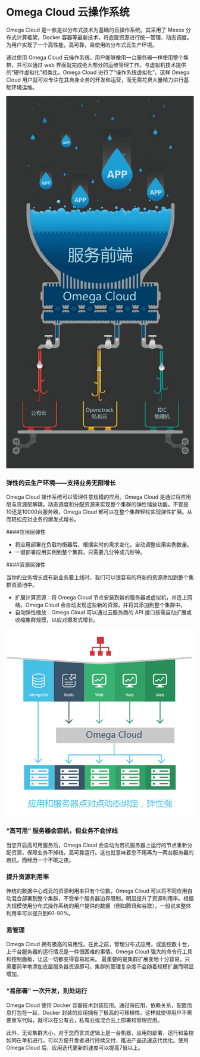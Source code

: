# Omega Cloud 云操作系统

Omega Cloud 是一款是以分布式技术为基础的云操作系统。其采用了 Mesos 分布式计算框架，Docker 容器等最新技术，将底层资源进行统一管理、动态调度。为用户实现了一个高性能，高可靠，易使用的分布式云生产环境。

通过使用 Omega Cloud 云操作系统，用户能够像用一台服务器一样使用整个集群，并可以通过 web 界面就完成绝大部分的运维管理工作。与虚拟机技术提供的“硬件虚拟化”相类比，Omega Cloud 进行了“操作系统虚拟化”。这样 Omega Cloud 用户就可以专注在其自身业务的开发和运营，而无需花费大量精力进行基础环境运维。

![](ov1.png)

### 弹性的云生产环境——支持业务无限增长

Omega Cloud 操作系统可以管理任意规模的应用。Omega Cloud 是通过将应用层与资源层解耦，动态调度和分配资源来实现整个集群的弹性缩放功能。不管是10还是10000台服务器，Omega Cloud 都可以在整个集群轻松实现弹性扩展。从而轻松应对业务的爆发式增长。



####应用层弹性

* 将应用部署在负载均衡器后，根据实时的需求变化，自动调整应用实例数量。
* 一键部署应用实例到整个集群。只需要几分钟或几秒钟。

####资源层弹性

当你的业务增长或有新业务要上线时，我们可以很容易的将新的资源添加到整个集群资源池中。

* 扩展计算资源：将 Omega Cloud 节点安装到新的服务器或虚拟机，并连上网络。Omega Cloud 会自动发现这些新的资源，并将其添加到整个集群中。
* 自动弹性缩放：Omega Cloud 可以通过云服务商的 API 接口按需自动扩展或收缩集群规模，以应对爆发式增长。

![](ov3.png)

### “高可用” 服务器会宕机，但业务不会掉线

当您开启高可用服务后，Omega Cloud 会自动为宕机服务器上运行的节点重新分配资源，保障业务不掉线，高可靠运行。这也就意味着您不用再为一两台服务器的宕机，而经历一个不眠之夜。

### 提升资源利用率

传统的数据中心或云的资源利用率只有个位数。Omega Cloud 可以将不同应用自动混合部署到整个集群，不受单个服务器边界限制，明显提升了资源利用率。根据大规模使用分布式操作系统的用户提供的数据（例如腾讯和谷歌），一般说来整体利用率可以提升到60-90%。

### 易管理

Omega Cloud 拥有极高的易用性。在此之前，管理分布式应用，或监控数十台，上千台服务器的运行情况是一件很困难的事情。Omega Cloud 强大的命令行工具和控制面板，让这一切都变得容易起来。
最重要的是集群扩展变地十分容易，只需要简单地添加底层服务器资源即可。集群的管理复杂度不会随着规模扩展而明显增加。

### “易部署” 一次开发，到处运行

Omega Cloud 使用 Docker 容器技术封装应用。通过将应用，依赖关系，配置信息打包在一起，Docker 封装的应用拥有了极高的可移植性。这样就使得用户不需要重写代码，就可以在公有云，私有云或混合云上部署和管理应用。

此外，无论集群大小，对于您而言其逻辑上是一台机器，应用的部署、运行和监控如同在单机进行。可以方便开发者进行持续交付，推进产品迅速迭代优化。使用 Omega Cloud 后，应用迭代更新的速度可以提高7倍以上。


